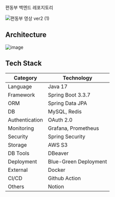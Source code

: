 편동부 백엔드 레포지토리


![편동부 영상 ver2 (1)](https://github.com/user-attachments/assets/00fb6af0-3e6c-4b93-af03-316a09c75cfd)

## Architecture

![image](https://github.com/user-attachments/assets/0beccbfa-780c-4196-b2e8-da766bf37bed)

## Tech Stack

| Category | Technology |
|----------|------------|
| Language | Java 17 |
| Framework | Spring Boot 3.3.7 |
| ORM | Spring Data JPA |
| DB | MySQL, Redis |
| Authentication | OAuth 2.0 |
| Monitoring | Grafana, Prometheus |
| Security | Spring Security |
| Storage | AWS S3 |
| DB Tools | DBeaver |
| Deployment | Blue-Green Deployment |
| External | Docker |
| CI/CD | Github Action |
| Others | Notion |
